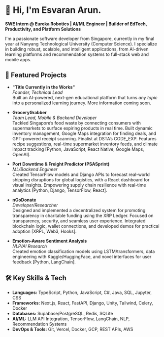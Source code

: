 # 👋 Hi, I'm Esvaran Arun.

**SWE Intern @ Eureka Robotics | AI/ML Engineer | Builder of EdTech, Productivity, and Platform Solutions**

I'm a passionate software developer from Singapore, currently in my final year at Nanyang Technological University (Computer Science). I specialize in building robust, scalable, and intelligent applications, from AI-driven learning platforms and recommendation systems to full-stack web and mobile apps.

## 🚀 Featured Projects

- **"Title Currently in the Works"**  
  *Founder, Technical Lead*  
  Built an AI-powered, next-gen educational platform that turns *any topic* into a personalized learning journey. More information coming soon.

- **GroceryGrabber**  
  *Team Lead, Mobile & Backend Developer*  
  Tackled Singapore’s food waste by connecting consumers with supermarkets to surface expiring products in real time. Built dynamic inventory management, Google Maps integration for finding deals, and GPT-powered receipt scanning. Finalist at DSTA’s CODE_EXP. Features recipe suggestions, real-time supermarket inventory feeds, and climate impact tracking [Python, JavaScript, React Native, Google Maps, OpenAI].

- **Port Downtime & Freight Predictor (PSASprint)**  
  *ML/Backend Engineer*  
  Created TensorFlow models and Django APIs to forecast real-world shipping disruptions for global logistics, with a React dashboard for visual insights. Empowering supply chain resilience with real-time analytics [Python, Django, TensorFlow, React].

- **nGoDonate**  
  *Developer/Researcher*  
  Designed and implemented a decentralized system for promoting transparency in charitable funding using the XRP Ledger. Focused on transparency, security, and seamless user experience. Integrated blockchain logic, wallet connections, and developed demos for practical adoption [XRPL, Web3, Hooks].

- **Emotion-Aware Sentiment Analysis**  
  *NLP/AI Research*  
  Created emotion classification models using LSTM/transformers, data engineering with Kaggle/HuggingFace, and novel interfaces for user feedback [Python, LangChain].

## 🛠️ Key Skills & Tech

- **Languages:** TypeScript, Python, JavaScript, C#, Java, SQL, Jupyter, CSS
- **Frameworks:** Next.js, React, FastAPI, Django, Unity, Tailwind, Celery, Docker
- **Databases:** Supabase/PostgreSQL, Redis, SQLite
- **AI/ML:** LLM API Integration, TensorFlow, LangChain, NLP, Recommendation Systems
- **DevOps & Tools:** Git, Vercel, Docker, GCP, REST APIs, AWS
